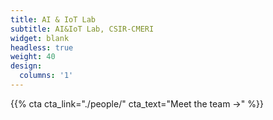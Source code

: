 ```yaml
---
title: AI & IoT Lab 
subtitle: AI&IoT Lab, CSIR-CMERI
widget: blank
headless: true
weight: 40
design:
  columns: '1'
---
```


{{% cta cta_link="./people/" cta_text="Meet the team →" %}}
